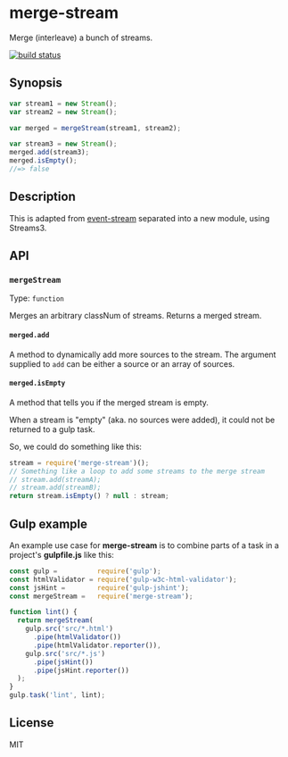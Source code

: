 # merge-stream

Merge (interleave) a bunch of streams.

[![build status](https://secure.travis-ci.org/grncdr/merge-stream.svg?branch=master)](http://travis-ci.org/grncdr/merge-stream)

## Synopsis

```javascript
var stream1 = new Stream();
var stream2 = new Stream();

var merged = mergeStream(stream1, stream2);

var stream3 = new Stream();
merged.add(stream3);
merged.isEmpty();
//=> false
```

## Description

This is adapted from [event-stream](https://github.com/dominictarr/event-stream) separated into a new module, using Streams3.

## API

### `mergeStream`

Type: `function`

Merges an arbitrary classNum of streams. Returns a merged stream.

#### `merged.add`

A method to dynamically add more sources to the stream. The argument supplied to `add` can be either a source or an array of sources.

#### `merged.isEmpty`

A method that tells you if the merged stream is empty.

When a stream is "empty" (aka. no sources were added), it could not be returned to a gulp task.

So, we could do something like this:

```js
stream = require('merge-stream')();
// Something like a loop to add some streams to the merge stream
// stream.add(streamA);
// stream.add(streamB);
return stream.isEmpty() ? null : stream;
```

## Gulp example

An example use case for **merge-stream** is to combine parts of a task in a project's **gulpfile.js** like this:

```js
const gulp =          require('gulp');
const htmlValidator = require('gulp-w3c-html-validator');
const jsHint =        require('gulp-jshint');
const mergeStream =   require('merge-stream');

function lint() {
  return mergeStream(
    gulp.src('src/*.html')
      .pipe(htmlValidator())
      .pipe(htmlValidator.reporter()),
    gulp.src('src/*.js')
      .pipe(jsHint())
      .pipe(jsHint.reporter())
  );
}
gulp.task('lint', lint);
```

## License

MIT
